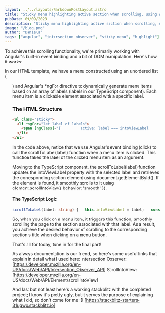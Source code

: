 ```yaml
---
layout: ../../layouts/MarkdownPostLayout.astro
title: "Sticky menu highlighting active section when scrolling, using Angular framework and Intersection Observer - Part two"
pubDate: 09/09/2023
description: "Sticky menu highlighting active section when scrolling, using Angular framework and Intersection Observer"
image: "/blog.png"
author: "Daniela"
tags: ["angular", "intersection observer", "sticky menu", "highlight"]
---
```


To achieve this scrolling functionality, we're primarily working with Angular's built-in event binding and a bit of DOM manipulation. Here's how it works:

In our HTML template, we have a menu constructed using an unordered list (<ul>) and Angular's \*ngFor directive to dynamically generate menu items based on an array of labels (labels in our TypeScript component). Each menu item is a clickable <span> element associated with a specific label.

### The HTML Structure

```html
<ul class="sticky">
  <li *ngFor="let label of labels">
    <span [ngClass]="{         active: label === intoViewLabel       }" (click)="scrollToLabel(label)"> {{ label }} </span>
  </li>
</ul>
```

In the code above, notice that we use Angular's event binding (click) to call the scrollToLabel(label) function when a menu item is clicked. This function takes the label of the clicked menu item as an argument.

Moving to the TypeScript component, the scrollToLabel(label) function updates the intoViewLabel property with the selected label and retrieves the corresponding section element using document.getElementById(). If the element is found, it smoothly scrolls to it using element.scrollIntoView({ behavior: 'smooth' }).

#### The TypeScript Logic

```typescript
scrollToLabel(label: string) {   this.intoViewLabel = label;   const elementToScroll = document.getElementById(`${label}`);   if (elementToScroll) {     elementToScroll.scrollIntoView({ behavior: 'smooth' });   } }
```

So, when you click on a menu item, it triggers this function, smoothly scrolling the page to the section associated with that label. As a result, you achieve the desired behavior of scrolling to the corresponding section's title when clicking on a menu button.

That's all for today, tune in for the final part!

As always documentation is our friend, so here's some useful links that explain in detail what I used here:
Intersection Observer: [https://developer.mozilla.org/en-US/docs/Web/API/Intersection_Observer_API]
ScrollIntoView: [https://developer.mozilla.org/en-US/docs/Web/API/Element/scrollIntoView]

And last but not least here's a working stackblitz with the completed project; I know it's pretty ugly, but it serves the purpose of explaining what I did, so don't come for me :D
[https://stackblitz-starters-31ugwg.stackblitz.io]
